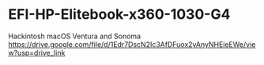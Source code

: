 # EFI-HP-Elitebook-x360-1030-G4
Hackintosh macOS Ventura and Sonoma
https://drive.google.com/file/d/1Edr7DscN2Ic3AfDFuox2yAnyNHEieEWe/view?usp=drive_link
